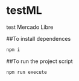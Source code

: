 # testML
test Mercado Libre

##To install dependences

```bash
npm i
```

##To run the project script

```bash
npm run execute
```